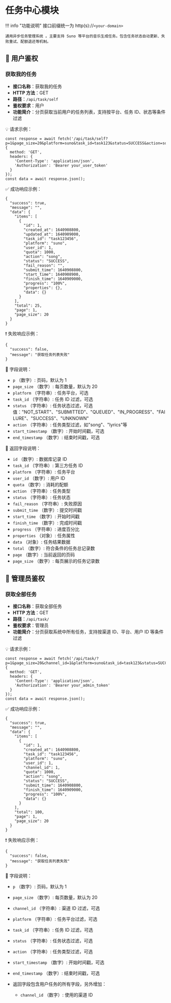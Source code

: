 # 任务中心模块

!!! info "功能说明"
    接口前缀统一为 http(s)://`<your-domain>`

    通用异步任务管理系统 。主要支持 Suno 等平台的音乐生成任务。包含任务状态自动更新、失败重试、配额退还等机制。

## 🔐 用户鉴权

### 获取我的任务

- **接口名称**：获取我的任务
- **HTTP 方法**：GET
- **路径**：`/api/task/self`
- **鉴权要求**：用户
- **功能简介**：分页获取当前用户的任务列表，支持按平台、任务 ID、状态等条件过滤

💡 请求示例：

```
const response = await fetch('/api/task/self?p=1&page_size=20&platform=suno&task_id=task123&status=SUCCESS&action=song&start_timestamp=1640908800&end_timestamp=1640995200', {  
  method: 'GET',  
  headers: {  
    'Content-Type': 'application/json',  
    'Authorization': 'Bearer your_user_token'  
  }  
});  
const data = await response.json();
```

✅ 成功响应示例：

```
{  
  "success": true,  
  "message": "",  
  "data": {  
    "items": [  
      {  
        "id": 1,  
        "created_at": 1640908800,  
        "updated_at": 1640909000,  
        "task_id": "task123456",  
        "platform": "suno",  
        "user_id": 1,  
        "quota": 1000,  
        "action": "song",  
        "status": "SUCCESS",  
        "fail_reason": "",  
        "submit_time": 1640908800,  
        "start_time": 1640908900,  
        "finish_time": 1640909000,  
        "progress": "100%",  
        "properties": {},  
        "data": {}  
      }  
    ],  
    "total": 25,  
    "page": 1,  
    "page_size": 20  
  }  
}
```

❗ 失败响应示例：

```
{  
  "success": false,  
  "message": "获取任务列表失败"  
}
```

🧾 字段说明：

- `p` （数字）: 页码，默认为 1
- `page_size` （数字）: 每页数量，默认为 20
- `platform` （字符串）: 任务平台，可选 
- `task_id` （字符串）: 任务 ID 过滤，可选 
- `status` （字符串）: 任务状态过滤，可选值："NOT_START"、"SUBMITTED"、"QUEUED"、"IN_PROGRESS"、"FAILURE"、"SUCCESS"、"UNKNOWN" 
- `action` （字符串）: 任务类型过滤，如"song"、"lyrics"等 
- `start_timestamp` （数字）: 开始时间戳，可选
- `end_timestamp` （数字）: 结束时间戳，可选

🧾 返回字段说明：

- `id` （数字）: 数据库记录 ID 
- `task_id` （字符串）: 第三方任务 ID
- `platform` （字符串）: 任务平台
- `user_id` （数字）: 用户 ID
- `quota` （数字）: 消耗的配额 
- `action` （字符串）: 任务类型
- `status` （字符串）: 任务状态
- `fail_reason` （字符串）: 失败原因 
- `submit_time` （数字）: 提交时间戳
- `start_time` （数字）: 开始时间戳
- `finish_time` （数字）: 完成时间戳
- `progress` （字符串）: 进度百分比 
- `properties` （对象）: 任务属性 
- `data` （对象）: 任务结果数据 
- `total` （数字）: 符合条件的任务总记录数
- `page` （数字）: 当前返回的页码
- `page_size` （数字）: 每页展示的任务记录数

## 🔐 管理员鉴权

### 获取全部任务

- **接口名称**：获取全部任务
- **HTTP 方法**：GET
- **路径**：`/api/task/`
- **鉴权要求**：管理员
- **功能简介**：分页获取系统中所有任务，支持按渠道 ID、平台、用户 ID 等条件过滤

💡 请求示例：

```
const response = await fetch('/api/task/?p=1&page_size=20&channel_id=1&platform=suno&task_id=task123&status=SUCCESS&action=song&start_timestamp=1640908800&end_timestamp=1640995200', {  
  method: 'GET',  
  headers: {  
    'Content-Type': 'application/json',  
    'Authorization': 'Bearer your_admin_token'  
  }  
});  
const data = await response.json();
```

✅ 成功响应示例：

```
{  
  "success": true,  
  "message": "",  
  "data": {  
    "items": [  
      {  
        "id": 1,  
        "created_at": 1640908800,  
        "task_id": "task123456",  
        "platform": "suno",  
        "user_id": 1,  
        "channel_id": 1,  
        "quota": 1000,  
        "action": "song",  
        "status": "SUCCESS",  
        "submit_time": 1640908800,  
        "finish_time": 1640909000,  
        "progress": "100%",  
        "data": {}  
      }  
    ],  
    "total": 100,  
    "page": 1,  
    "page_size": 20  
  }  
}
```

❗ 失败响应示例：

```
{  
  "success": false,  
  "message": "获取任务列表失败"  
}
```

🧾 字段说明：

- `p` （数字）: 页码，默认为 1
- `page_size` （数字）: 每页数量，默认为 20
- `channel_id` （字符串）: 渠道 ID 过滤，可选 
- `platform` （字符串）: 任务平台过滤，可选
- `task_id` （字符串）: 任务 ID 过滤，可选
- `status` （字符串）: 任务状态过滤，可选
- `action` （字符串）: 任务类型过滤，可选
- `start_timestamp` （数字）: 开始时间戳，可选
- `end_timestamp` （数字）: 结束时间戳，可选
- 返回字段包含用户任务的所有字段，另外增加：

    - `channel_id` （数字）: 使用的渠道 ID 